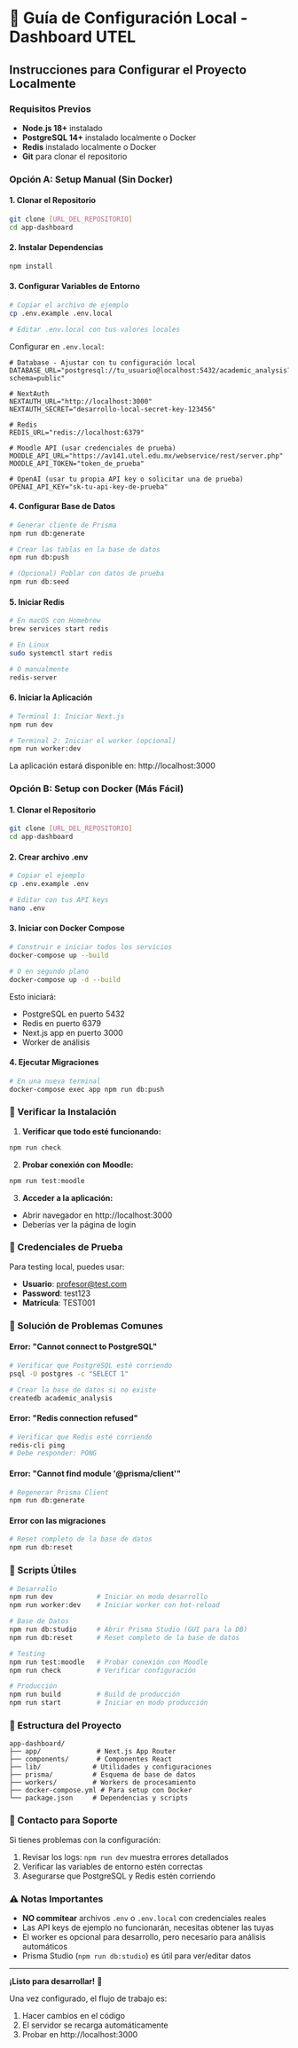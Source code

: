 # 🚀 Guía de Configuración Local - Dashboard UTEL

## Instrucciones para Configurar el Proyecto Localmente

### Requisitos Previos

- **Node.js 18+** instalado
- **PostgreSQL 14+** instalado localmente o Docker
- **Redis** instalado localmente o Docker
- **Git** para clonar el repositorio

### Opción A: Setup Manual (Sin Docker)

#### 1. Clonar el Repositorio

```bash
git clone [URL_DEL_REPOSITORIO]
cd app-dashboard
```

#### 2. Instalar Dependencias

```bash
npm install
```

#### 3. Configurar Variables de Entorno

```bash
# Copiar el archivo de ejemplo
cp .env.example .env.local

# Editar .env.local con tus valores locales
```

Configurar en `.env.local`:
```env
# Database - Ajustar con tu configuración local
DATABASE_URL="postgresql://tu_usuario@localhost:5432/academic_analysis?schema=public"

# NextAuth
NEXTAUTH_URL="http://localhost:3000"
NEXTAUTH_SECRET="desarrollo-local-secret-key-123456"

# Redis
REDIS_URL="redis://localhost:6379"

# Moodle API (usar credenciales de prueba)
MOODLE_API_URL="https://av141.utel.edu.mx/webservice/rest/server.php"
MOODLE_API_TOKEN="token_de_prueba"

# OpenAI (usar tu propia API key o solicitar una de prueba)
OPENAI_API_KEY="sk-tu-api-key-de-prueba"
```

#### 4. Configurar Base de Datos

```bash
# Generar cliente de Prisma
npm run db:generate

# Crear las tablas en la base de datos
npm run db:push

# (Opcional) Poblar con datos de prueba
npm run db:seed
```

#### 5. Iniciar Redis

```bash
# En macOS con Homebrew
brew services start redis

# En Linux
sudo systemctl start redis

# O manualmente
redis-server
```

#### 6. Iniciar la Aplicación

```bash
# Terminal 1: Iniciar Next.js
npm run dev

# Terminal 2: Iniciar el worker (opcional)
npm run worker:dev
```

La aplicación estará disponible en: http://localhost:3000

### Opción B: Setup con Docker (Más Fácil)

#### 1. Clonar el Repositorio

```bash
git clone [URL_DEL_REPOSITORIO]
cd app-dashboard
```

#### 2. Crear archivo .env

```bash
# Copiar el ejemplo
cp .env.example .env

# Editar con tus API keys
nano .env
```

#### 3. Iniciar con Docker Compose

```bash
# Construir e iniciar todos los servicios
docker-compose up --build

# O en segundo plano
docker-compose up -d --build
```

Esto iniciará:
- PostgreSQL en puerto 5432
- Redis en puerto 6379
- Next.js app en puerto 3000
- Worker de análisis

#### 4. Ejecutar Migraciones

```bash
# En una nueva terminal
docker-compose exec app npm run db:push
```

### 🧪 Verificar la Instalación

1. **Verificar que todo esté funcionando:**
```bash
npm run check
```

2. **Probar conexión con Moodle:**
```bash
npm run test:moodle
```

3. **Acceder a la aplicación:**
- Abrir navegador en http://localhost:3000
- Deberías ver la página de login

### 📝 Credenciales de Prueba

Para testing local, puedes usar:
- **Usuario**: profesor@test.com
- **Password**: test123
- **Matrícula**: TEST001

### 🐛 Solución de Problemas Comunes

#### Error: "Cannot connect to PostgreSQL"
```bash
# Verificar que PostgreSQL esté corriendo
psql -U postgres -c "SELECT 1"

# Crear la base de datos si no existe
createdb academic_analysis
```

#### Error: "Redis connection refused"
```bash
# Verificar que Redis esté corriendo
redis-cli ping
# Debe responder: PONG
```

#### Error: "Cannot find module '@prisma/client'"
```bash
# Regenerar Prisma Client
npm run db:generate
```

#### Error con las migraciones
```bash
# Reset completo de la base de datos
npm run db:reset
```

### 🔧 Scripts Útiles

```bash
# Desarrollo
npm run dev           # Iniciar en modo desarrollo
npm run worker:dev    # Iniciar worker con hot-reload

# Base de Datos
npm run db:studio     # Abrir Prisma Studio (GUI para la DB)
npm run db:reset      # Reset completo de la base de datos

# Testing
npm run test:moodle   # Probar conexión con Moodle
npm run check         # Verificar configuración

# Producción
npm run build         # Build de producción
npm run start         # Iniciar en modo producción
```

### 📁 Estructura del Proyecto

```
app-dashboard/
├── app/              # Next.js App Router
├── components/       # Componentes React
├── lib/             # Utilidades y configuraciones
├── prisma/          # Esquema de base de datos
├── workers/         # Workers de procesamiento
├── docker-compose.yml # Para setup con Docker
└── package.json     # Dependencias y scripts
```

### 🤝 Contacto para Soporte

Si tienes problemas con la configuración:
1. Revisar los logs: `npm run dev` muestra errores detallados
2. Verificar las variables de entorno estén correctas
3. Asegurarse que PostgreSQL y Redis estén corriendo

### ⚠️ Notas Importantes

- **NO commitear** archivos `.env` o `.env.local` con credenciales reales
- Las API keys de ejemplo no funcionarán, necesitas obtener las tuyas
- El worker es opcional para desarrollo, pero necesario para análisis automáticos
- Prisma Studio (`npm run db:studio`) es útil para ver/editar datos

---

**¡Listo para desarrollar!** 🎉

Una vez configurado, el flujo de trabajo es:
1. Hacer cambios en el código
2. El servidor se recarga automáticamente
3. Probar en http://localhost:3000